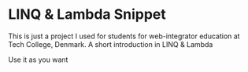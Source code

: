 # LINQ & Lambda Snippet
This is just a project I used for students for web-integrator education at Tech College, Denmark. A short introduction in LINQ & Lambda

Use it as you want
